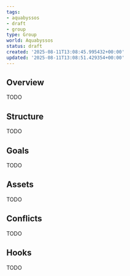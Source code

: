 ```yaml
---
tags:
- aquabyssos
- draft
- group
type: Group
world: Aquabyssos
status: draft
created: '2025-08-11T13:08:45.995432+00:00'
updated: '2025-08-11T13:08:51.429354+00:00'
---
```



## Overview

TODO
## Structure

TODO
## Goals

TODO
## Assets

TODO
## Conflicts

TODO
## Hooks

TODO
